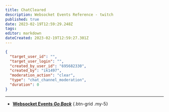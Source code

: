 ```yaml
---
title: ChatCleared
description: Websocket Events Reference - twitch
published: true
date: 2023-02-19T12:59:29.248Z
tags: 
editor: markdown
dateCreated: 2023-02-19T12:59:27.301Z
---
```


```json
{
  "target_user_id": "",
  "target_user_login": "",
  "created_by_user_id": "695682330",
  "created_by": "ik1497",
  "moderation_action": "clear",
  "type": "chat_channel_moderation",
  "duration": 0
}
```

---

- [<i class="mdi mdi-chevron-left"></i>**Websocket Events *Go Back***](/Servers-Clients/WebSocket-Server/Events)
{.btn-grid .my-5}